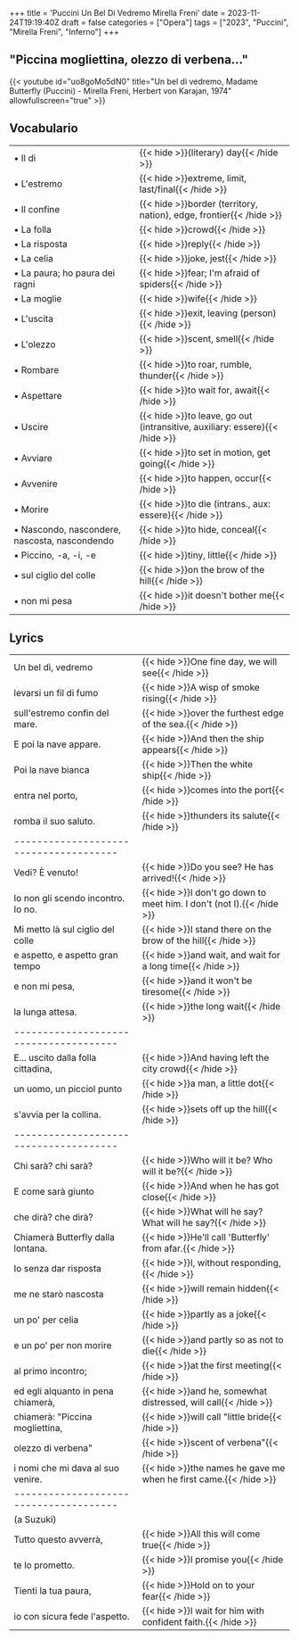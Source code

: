 +++
title = 'Puccini Un Bel Di Vedremo Mirella Freni'
date = 2023-11-24T19:19:40Z
draft = false
categories = ["Opera"]
tags = ["2023", "Puccini", "Mirella Freni", "Inferno"]
+++

## "Piccina mogliettina, olezzo di verbena..."


{{< youtube id="uo8goMo5dN0" title="Un bel di vedremo, Madame Butterfly (Puccini) - Mirella Freni, Herbert von Karajan, 1974" allowfullscreen="true" >}}

## Vocabulario

| | |
|------------|-----------|
| &bull; Il dì | {{< hide >}}(literary) day{{< /hide >}} |
| &bull; L'estremo | {{< hide >}}extreme, limit, last/final{{< /hide >}} |
| &bull; Il confine | {{< hide >}}border (territory, nation), edge, frontier{{< /hide >}} |
| &bull; La folla | {{< hide >}}crowd{{< /hide >}} |
| &bull; La risposta | {{< hide >}}reply{{< /hide >}} |
| &bull; La celia | {{< hide >}}joke, jest{{< /hide >}} |
| &bull; La paura; ho paura dei ragni | {{< hide >}}fear; I'm afraid of spiders{{< /hide >}} |
| &bull; La moglie | {{< hide >}}wife{{< /hide >}} |
| &bull; L'uscita | {{< hide >}}exit, leaving (person){{< /hide >}} |
| &bull; L'olezzo | {{< hide >}}scent, smell{{< /hide >}} |
| &bull; Rombare | {{< hide >}}to roar, rumble, thunder{{< /hide >}} |
| &bull; Aspettare | {{< hide >}}to wait for, await{{< /hide >}} |
| &bull; Uscire | {{< hide >}}to leave, go out (intransitive, auxiliary: essere){{< /hide >}} |
| &bull; Avviare | {{< hide >}}to set in motion, get going{{< /hide >}} |
| &bull; Avvenire | {{< hide >}}to happen, occur{{< /hide >}} |
| &bull; Morire | {{< hide >}}to die (intrans., aux: essere){{< /hide >}} |
| &bull; Nascondo, nascondere, nascosta, nascondendo | {{< hide >}}to hide, conceal{{< /hide >}} |
| &bull; Piccino, -a, -i, -e | {{< hide >}}tiny, little{{< /hide >}} |
| &bull; sul ciglio del colle | {{< hide >}}on the brow of the hill{{< /hide >}} |
| &bull; non mi pesa | {{< hide >}}it doesn't bother me{{< /hide >}} |


## Lyrics

| | |
|------------|-----------|
| Un bel dì, vedremo | {{< hide >}}One fine day, we will see{{< /hide >}} |
| levarsi un fil di fumo | {{< hide >}}A wisp of smoke rising{{< /hide >}} |
| sull'estremo confin del mare. | {{< hide >}}over the furthest edge of the sea.{{< /hide >}} |
| E poi la nave appare. | {{< hide >}}And then the ship appears{{< /hide >}} |
| Poi la nave bianca | {{< hide >}}Then the white ship{{< /hide >}} |
| entra nel porto, | {{< hide >}}comes into the port{{< /hide >}} |
| romba il suo saluto. | {{< hide >}}thunders its salute{{< /hide >}} |
| -------------------------------------- | |
| Vedi? È venuto! | {{< hide >}}Do you see? He has arrived!{{< /hide >}} |
| Io non gli scendo incontro. Io no. | {{< hide >}}I don't go down to meet him. I don't (not I).{{< /hide >}} |
| Mi metto là sul ciglio del colle | {{< hide >}}I stand there on the brow of the hill{{< /hide >}} |
| e aspetto, e aspetto gran tempo | {{< hide >}}and wait, and wait for a long time{{< /hide >}} |
| e non mi pesa, | {{< hide >}}and it won't be tiresome{{< /hide >}} |
| la lunga attesa. | {{< hide >}}the long wait{{< /hide >}} |
| -------------------------------------- | |
| E... uscito dalla folla cittadina, | {{< hide >}}And having left the city crowd{{< /hide >}} |
| un uomo, un picciol punto | {{< hide >}}a man, a little dot{{< /hide >}} |
| s'avvia per la collina. | {{< hide >}}sets off up the hill{{< /hide >}} |
| -------------------------------------- | |
| Chi sarà? chi sarà? | {{< hide >}}Who will it be? Who will it be?{{< /hide >}} |
| E come sarà giunto | {{< hide >}}And when he has got close{{< /hide >}} |
| che dirà? che dirà? | {{< hide >}}What will he say? What will he say?{{< /hide >}} |
| Chiamerà Butterfly dalla lontana. | {{< hide >}}He'll call 'Butterfly' from afar.{{< /hide >}} |
| Io senza dar risposta | {{< hide >}}I, without responding,{{< /hide >}} |
| me ne starò nascosta | {{< hide >}}will remain hidden{{< /hide >}} |
| un po' per celia | {{< hide >}}partly as a joke{{< /hide >}} |
| e un po' per non morire | {{< hide >}}and partly so as not to die{{< /hide >}} |
| al primo incontro; | {{< hide >}}at the first meeting{{< /hide >}} |
| ed egli alquanto in pena chiamerà, | {{< hide >}}and he, somewhat distressed, will call{{< /hide >}} |
| chiamerà: "Piccina mogliettina, | {{< hide >}}will call "little bride{{< /hide >}} |
| olezzo di verbena" | {{< hide >}}scent of verbena"{{< /hide >}} |
| i nomi che mi dava al suo venire. | {{< hide >}}the names he gave me when he first came.{{< /hide >}} |
| -------------------------------------- | |
| (a Suzuki) | |
| Tutto questo avverrà, | {{< hide >}}All this will come true{{< /hide >}} |
| te lo prometto. | {{< hide >}}I promise you{{< /hide >}} |
| Tienti la tua paura, | {{< hide >}}Hold on to your fear{{< /hide >}} |
| io con sicura fede l'aspetto. | {{< hide >}}I wait for him with confident faith.{{< /hide >}} |
